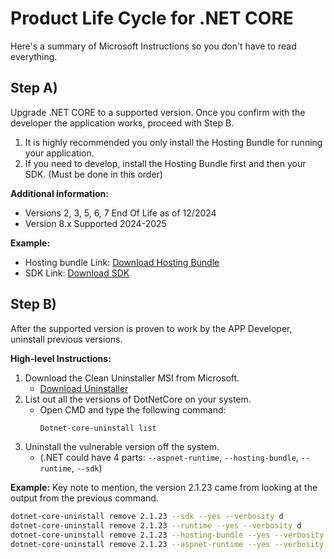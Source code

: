 # Product Life Cycle for .NET CORE

Here's a summary of Microsoft Instructions so you don't have to read everything.

## Step A)
Upgrade .NET CORE to a supported version. Once you confirm with the developer the application works, proceed with Step B.

1. It is highly recommended you only install the Hosting Bundle for running your application.
2. If you need to develop, install the Hosting Bundle first and then your SDK. (Must be done in this order)

**Additional information:**
- Versions 2, 3, 5, 6, 7 End Of Life as of 12/2024
- Version 8.x Supported 2024-2025

**Example:**
- Hosting bundle Link: [Download Hosting Bundle](https://dotnet.microsoft.com/en-us/download/dotnet/thank-you/runtime-aspnetcore-8.0.11-windows-hosting-bundle-installer)
- SDK Link: [Download SDK](https://dotnet.microsoft.com/en-us/download/dotnet/thank-you/sdk-8.0.404-windows-x64-installer)

## Step B)
After the supported version is proven to work by the APP Developer, uninstall previous versions.

**High-level Instructions:**

1. Download the Clean Uninstaller MSI from Microsoft.
   - [Download Uninstaller](https://github.com/dotnet/cli-lab/releases/download/1.7.550802/dotnet-core-uninstall-1.7.550802.msi)
2. List out all the versions of DotNetCore on your system.
   - Open CMD and type the following command:
     ```sh
     Dotnet-core-uninstall list
     ```
3. Uninstall the vulnerable version off the system.
   - (.NET could have 4 parts: `--aspnet-runtime`, `--hosting-bundle`, `--runtime`, `--sdk`)

**Example:** 
Key note to mention, the version 2.1.23 came from looking at the output from the previous command.
   ```sh
   dotnet-core-uninstall remove 2.1.23 --sdk --yes --verbosity d
   dotnet-core-uninstall remove 2.1.23 --runtime --yes --verbosity d
   dotnet-core-uninstall remove 2.1.23 --hosting-bundle --yes --verbosity d
   dotnet-core-uninstall remove 2.1.23 --aspnet-runtime --yes --verbosity d














